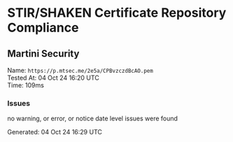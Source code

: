 # STIR/SHAKEN Certificate Repository Compliance

## Martini Security

Name: `https://p.mtsec.me/2e5a/CPBvzczdBcAO.pem`\
Tested At: 04 Oct 24 16:20 UTC\
Time: 109ms

### Issues

no warning, or error, or notice date level issues were found

Generated: 04 Oct 24 16:29 UTC
